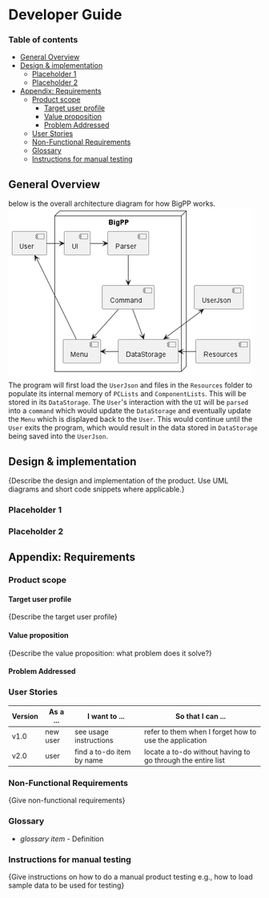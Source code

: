 <!-- omit in toc -->
# Developer Guide

### Table of contents


- [General Overview](#general-overview)
- [Design \& implementation](#design--implementation)
  - [Placeholder 1](#placeholder-1)
  - [Placeholder 2](#placeholder-2)
- [Appendix: Requirements](#appendix-requirements)
  - [Product scope](#product-scope)
    - [Target user profile](#target-user-profile)
    - [Value proposition](#value-proposition)
    - [Problem Addressed](#problem-addressed)
  - [User Stories](#user-stories)
  - [Non-Functional Requirements](#non-functional-requirements)
  - [Glossary](#glossary)
  - [Instructions for manual testing](#instructions-for-manual-testing)

## General Overview
below is the overall architecture diagram for how BigPP works.
![Architecture Diagram](uml-pictures/ArchitectureDiagram.png)
The program will first load the `UserJson` and files in the `Resources` folder to populate its internal memory of `PCLists` and `ComponentLists`. This will be stored in its `DataStorage`. The `User`'s interaction with the `UI` will be `parsed` into a `command` which would update the `DataStorage` and eventually update the `Menu` which is displayed back to the `User`. This would continue until the `User` exits the program, which would result in the data stored in `DataStorage` being saved into the `UserJson`.

## Design & implementation

{Describe the design and implementation of the product. Use UML diagrams and short code snippets where applicable.}

### Placeholder 1

### Placeholder 2

## Appendix: Requirements
### Product scope
#### Target user profile

{Describe the target user profile}

#### Value proposition

{Describe the value proposition: what problem does it solve?}

#### Problem Addressed

### User Stories

|Version| As a ... | I want to ... | So that I can ...|
|--------|----------|---------------|------------------|
|v1.0|new user|see usage instructions|refer to them when I forget how to use the application|
|v2.0|user|find a to-do item by name|locate a to-do without having to go through the entire list|

### Non-Functional Requirements

{Give non-functional requirements}

### Glossary

* *glossary item* - Definition

### Instructions for manual testing

{Give instructions on how to do a manual product testing e.g., how to load sample data to be used for testing}
